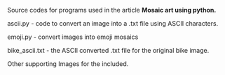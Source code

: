 Source codes for programs used in the article **Mosaic art using python.**


ascii.py - code to convert an image into a .txt file using ASCII characters.

emoji.py - convert images into emoji mosaics

bike_ascii.txt - the ASCII converted .txt file for the original bike image. 

Other supporting Images for the included.
